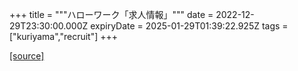 +++
title = """ハローワーク「求人情報」"""
date = 2022-12-29T23:30:00.000Z
expiryDate = 2025-01-29T01:39:22.925Z
tags = ["kuriyama","recruit"]
+++


[[source]](https://www.town.kuriyama.hokkaido.jp/soshiki/51/20382.html)
